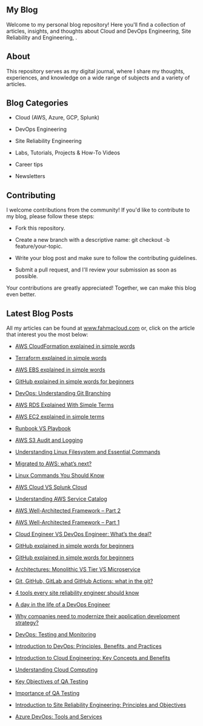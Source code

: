 ## My Blog 

Welcome to my personal blog repository! Here you'll find a collection of articles, insights, and thoughts about Cloud and DevOps Engineering, Site Reliability and Engineering, . 


## About 

This repository serves as my digital journal, where I share my thoughts, experiences, and knowledge on a wide range of subjects and a variety of articles.


## Blog Categories 

- Cloud (AWS, Azure, GCP, Splunk)

- DevOps Engineering

- Site Reliability Engineering

- Labs, Tutorials, Projects & How-To Videos

- Career tips

- Newsletters


## Contributing 

I welcome contributions from the community! If you'd like to contribute to my blog, please follow these steps:

- Fork this repository.

- Create a new branch with a descriptive name: git checkout -b feature/your-topic.

- Write your blog post and make sure to follow the contributing guidelines.

- Submit a pull request, and I'll review your submission as soon as possible.

Your contributions are greatly appreciated! Together, we can make this blog even better.


## Latest Blog Posts

All my articles can be found at www.fahmacloud.com or, click on the article that interest you the most below:

- [AWS CloudFormation explained in simple words](https://fahmacloud.com/aws-cloudformation-explained-in-simple-words/)

- [Terraform explained in simple words](https://fahmacloud.com/terraform-explained-in-simple-words/)

- [AWS EBS explained in simple words](https://fahmacloud.com/aws-ebs-explained-in-simple-words/)

- [GitHub explained in simple words for beginners](https://fahmacloud.com/github-explained-in-simple-words-for-beginners/)

- [DevOps: Understanding Git Branching](https://fahmacloud.com/understanding-git-branching/)

- [AWS RDS Explained With Simple Terms](https://fahmacloud.com/aws-rds-explained-with-simple-terms/)

- [AWS EC2 explained in simple terms](https://fahmacloud.com/aws-ec2-explained-in-simple-terms/)

- [Runbook VS Playbook](https://fahmacloud.com/runbook-vs-playbook/)

- [AWS S3 Audit and Logging](https://fahmacloud.com/aws-s3-audit-and-logging/)

- [Understanding Linux Filesystem and Essential Commands](https://fahmacloud.com/understanding-linux-filesystem-and-essential-commands/)

- [Migrated to AWS: what’s next?](https://fahmacloud.com/migrated-to-aws-whats-next/)

- [Linux Commands You Should Know](https://fahmacloud.com/linux-commands-you-should-know/)

- [AWS Cloud VS Splunk Cloud](https://fahmacloud.com/aws-cloud-vs-splunk-cloud/)

- [Understanding AWS Service Catalog](https://fahmacloud.com/understanding-aws-service-catalog/)

- [AWS Well-Architected Framework – Part 2](https://fahmacloud.com/aws-well-architected-framework-part-2/)

- [AWS Well-Architected Framework – Part 1](https://fahmacloud.com/aws-well-architected-framework-part-1/)

- [Cloud Engineer VS DevOps Engineer: What’s the deal?](https://fahmacloud.com/cloud-engineer-vs-devops-engineer-whats-the-deal/)

- [GitHub explained in simple words for beginners](https://fahmacloud.com/github-explained-in-simple-words-for-beginners/)

- [GitHub explained in simple words for beginners](https://fahmacloud.com/github-explained-in-simple-words-for-beginners/)

- [Architectures: Monolithic VS Tier VS Microservice](https://fahmacloud.com/architectures-monolithic-vs-tier-vs-microservice/)

- [Git, GitHub, GitLab and GitHub Actions: what in the git?](https://fahmacloud.com/git-github-gitlab-and-github-actions-what-in-the-git/)

- [4 tools every site reliability engineer should know](https://fahmacloud.com/4-tools-every-site-reliability-engineer-should-know/)

- [A day in the life of a DevOps Engineer](https://fahmacloud.com/a-day-in-the-life-of-a-devops-engineer/)

- [Why companies need to modernize their application development strategy?](https://fahmacloud.com/why-companies-need-to-modernize-their-application-development-strategy/)

- [DevOps: Testing and Monitoring](https://fahmacloud.com/devops-testing-and-monitoring/)

- [Introduction to DevOps: Principles, Benefits, and Practices](https://fahmacloud.com/introduction-to-devops-principles-benefits-and-practices/)

- [Introduction to Cloud Engineering: Key Concepts and Benefits](https://fahmacloud.com/introduction-to-cloud-engineering-key-concepts-and-benefits/)

- [Understanding Cloud Computing](https://fahmacloud.com/understanding-cloud-computing/)

- [Key Objectives of QA Testing](https://fahmacloud.com/key-objectives-of-qa-testing/)

- [Importance of QA Testing](https://fahmacloud.com/importance-of-qa-testing/)

- [Introduction to Site Reliability Engineering: Principles and Objectives](https://fahmacloud.com/introduction-to-site-reliability-engineering-principles-and-objectives/)

- [Azure DevOps: Tools and Services](https://fahmacloud.com/azure-devops-tools-and-services/)
